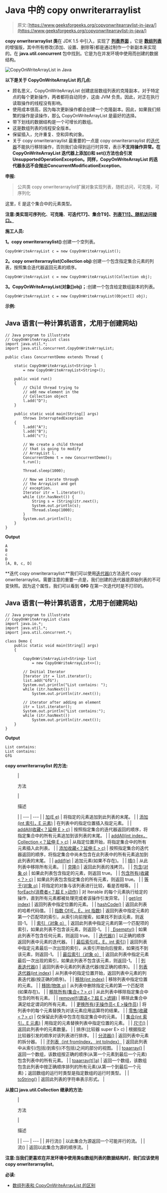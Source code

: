 # Java 中的 copy onwriterarraylist

> 原文:[https://www.geeksforgeeks.org/copyonwritearraylist-in-java/](https://www.geeksforgeeks.org/copyonwritearraylist-in-java/)

**copy onwriterarraylist 类**在 JDK 1.5 中引入，实现了 [**列表界面**](https://www.geeksforgeeks.org/list-interface-java-examples/) 。它是 [**数组列表**](https://www.geeksforgeeks.org/arraylist-in-java/) 的增强版，其中所有修改(添加、设置、删除等)都是通过制作一个新副本来实现的。在 **java.util.concurrent** 包中找到。它是为在并发环境中使用而创建的数据结构。

![CopyOnWriteArrayList in Java](img/a32883c1724857c0270ae912b76404f0.png)

**以下是关于 CopyOnWriteArrayList 的几点:**

*   顾名思义，CopyOnWriteArrayList 创建底层数组列表的克隆副本，对于特定点的每个更新操作，两者都将自动同步，这由 JVM 负责。因此，对正在执行读取操作的线程没有影响。
*   使用成本很高，因为每次更新操作都会创建一个克隆副本。因此，如果我们频繁的操作是读操作，那么 CopyOnWriteArrayList 是最好的选择。
*   带下划线的数据结构是一个可增长的数组。
*   这是数组列表的线程安全版本。
*   保留插入，允许重复、空和异构对象。
*   关于 copy onwriterarraylist 最重要的一点是 copy onwriterarraylist 的[迭代器](https://www.geeksforgeeks.org/iterators-in-java/)不能执行移除操作，否则我们会得到运行时异常，表示**不支持操作异常。**在 CopyOnWriteArrayList 迭代器上添加()和 set()方法也会引发**UnsupportedOperationException。**同样，CopyOnWriteArrayList 的迭代器永远不会抛出**ConcurrentModificationException**。

**申报:**

> 公共类 copy onwriterarraylist<e>扩展对象实现列表<e>，随机访问，可克隆，可序列化</e></e>

这里，E 是这个集合中的元素类型。

**注意:**类实现**可序列化**、**可克隆**、**可迭代<E>T7】、**集合<E>T9】、[列表<E>T11】、**随机访问**接口。](https://www.geeksforgeeks.org/list-interface-java-examples/)****

**施工人员:**

**1。copy onwriterarraylist()**:创建一个空列表。

```
CopyOnWriteArrayList c = new CopyOnWriteArrayList();
```

**2。copy onwriterarraylist(Collection obj)**:创建一个包含指定集合元素的列表，按照集合迭代器返回元素的顺序。

```
CopyOnWriteArrayList c = new CopyOnWriteArrayList(Collection obj);
```

**3。CopyOnWriteArrayList(对象[]obj)；**:创建一个包含给定数组副本的列表。

```
CopyOnWriteArrayList c = new CopyOnWriteArrayList(Object[] obj);
```

**示例:**

## Java 语言(一种计算机语言，尤用于创建网站)

```
// Java program to illustrate
// CopyOnWriteArrayList class
import java.util.*;
import java.util.concurrent.CopyOnWriteArrayList;

public class ConcurrentDemo extends Thread {

    static CopyOnWriteArrayList<String> l
        = new CopyOnWriteArrayList<String>();

    public void run()
    {
        // Child thread trying to
        // add new element in the
        // Collection object
        l.add("D");
    }

    public static void main(String[] args)
        throws InterruptedException
    {
        l.add("A");
        l.add("B");
        l.add("c");

        // We create a child thread
        // that is going to modify
        // ArrayList l.
        ConcurrentDemo t = new ConcurrentDemo();
        t.run();

        Thread.sleep(1000);

        // Now we iterate through
        // the ArrayList and get
        // exception.
        Iterator itr = l.iterator();
        while (itr.hasNext()) {
            String s = (String)itr.next();
            System.out.println(s);
            Thread.sleep(1000);
        }
        System.out.println(l);
    }
}
```

**Output**

```
A
B
c
D
[A, B, c, D]

```

**迭代 copy onwriterarraylist:**我们可以使用[迭代器()](https://www.geeksforgeeks.org/copyonwritearraylist-iterator-method-in-java/)方法迭代 copy onwriterarraylist。需要注意的重要一点是，我们创建的迭代器是原始列表的不可变快照。因为这个属性，我们可以看到 **GfG** 在第一次迭代时是不打印的。

## Java 语言(一种计算机语言，尤用于创建网站)

```
// Java program to illustrate
// CopyOnWriteArrayList class
import java.io.*;
import java.util.*;
import java.util.concurrent.*;

class Demo {
    public static void main(String[] args)
    {

        CopyOnWriteArrayList<String> list
            = new CopyOnWriteArrayList<>();

        // Initial Iterator
        Iterator itr = list.iterator();
        list.add("GfG");
        System.out.println("List contains: ");
        while (itr.hasNext())
            System.out.println(itr.next());

        // iterator after adding an element
        itr = list.iterator();
        System.out.println("List contains:");
        while (itr.hasNext())
            System.out.println(itr.next());
    }
}
```

**Output**

```
List contains: 
List contains:
GfG

```

**copy onwriterarraylist 的方法:**

<figure class="table">

| 

方法

 | 

描述

 |
| --- | --- |
| [加(E e)](https://www.geeksforgeeks.org/copyonwritearraylist-add-method-in-java/) | 将指定的元素追加到此列表的末尾。 |
| [添加(int 索引，E 元素)](https://www.geeksforgeeks.org/copyonwritearraylist-add-method-in-java/) | 在列表中的指定位置插入指定元素。 |
| [addAll(收藏<？延伸 E > c)](https://www.geeksforgeeks.org/copyonwritearraylist-addall-method-in-java-with-examples/) | 按照指定集合的迭代器返回的顺序，将指定集合中的所有元素追加到该列表的末尾。 |
| [addAll(int index，Collection <？延伸 E > c)](https://www.geeksforgeeks.org/copyonwritearraylist-addall-method-in-java-with-examples/) | 从指定位置开始，将指定集合中的所有元素插入此列表。 |
| [添加收藏<？延伸 E > c)](https://www.geeksforgeeks.org/copyonwritearraylist-addallabsent-method-in-java-with-examples/) | 按照指定集合的迭代器返回的顺序，将指定集合中尚未包含在此列表中的所有元素追加到此列表的末尾。 |
| [addif(e)](https://www.geeksforgeeks.org/copyonwritearraylist-addifabsent-method-in-java/) | 追加元素(如果不存在)。 |
| [晴()](https://www.geeksforgeeks.org/copyonwritearraylist-clear-method-in-java/#:~:text=The%20clear()%20method%20of,after%20the%20function%20is%20called.&text=Parameters%3A%20The%20function%20does%20not%20accept%20any%20parameters.) | 从此列表中移除所有元素。 |
| [克隆()](https://www.geeksforgeeks.org/copyonwritearraylist-clone-method-in-java/) | 返回此列表的浅拷贝。 |
| [包含(对象 o)](https://www.geeksforgeeks.org/copyonwritearraylist-contains-method-in-java/) | 如果此列表包含指定的元素，则返回 true。 |
| [包含所有(收藏<？> c)](https://www.geeksforgeeks.org/copyonwritearraylist-containsall-method-in-java/) | 如果此列表包含指定集合的所有元素，则返回 true。 |
| [等于(对象 o)](https://www.geeksforgeeks.org/copyonwritearraylist-equals-method-in-java-with-examples/) | 将指定的对象与该列表进行比较，看是否相等。 |
| [forEach(消费者<？超 E >动作)](https://www.geeksforgeeks.org/copyonwritearraylist-foreach-method-in-java-with-examples/) | 对 Iterable 的每个元素执行给定的操作，直到所有元素都被处理完或者该操作引发异常。 |
| [get(int index)](https://www.geeksforgeeks.org/copyonwritearraylist-get-method-in-java/#:~:text=The%20get(index)%20method%20of,element%20at%20the%20specified%20index.&text=Parameters%3A%20The%20function%20accepts%20a,element%20at%20the%20given%20index.) | 返回列表中指定位置的元素。 |
| [hashCode()](https://www.geeksforgeeks.org/copyonwritearraylist-hashcode-method-in-java/) | 返回此列表的哈希代码值。 |
| [指数 Of(E，E，int 指数)](https://www.geeksforgeeks.org/copyonwritearraylist-indexof-method-in-java/) | 返回列表中指定元素的第一个匹配项的索引，从索引向前搜索，如果找不到该元素，则返回-1。 |
| [索引（对象 o）](https://www.geeksforgeeks.org/copyonwritearraylist-indexof-method-in-java/) | 返回此列表中指定元素的第一个匹配项的索引，如果此列表不包含该元素，则返回-1。 |
| [【isempty()](https://www.geeksforgeeks.org/copyonwritearraylist-isempty-method-in-java/) | 如果此列表不包含任何元素，则返回 true。 |
| [迭代器()](https://www.geeksforgeeks.org/copyonwritearraylist-iterator-method-in-java/) | 以正确的顺序返回列表中元素的迭代器。 |
| [最后索引(E，E，int 索引)](https://www.geeksforgeeks.org/copyonwritearraylist-lastindexof-method-in-java/) | 返回列表中指定元素最后一次出现的索引，从索引开始向后搜索，如果找不到该元素，则返回-1。 |
| [最后索引（对象 o）](https://www.geeksforgeeks.org/copyonwritearraylist-lastindexof-method-in-java/) | 返回此列表中指定元素最后一次出现的索引，如果此列表不包含该元素，则返回-1。 |
| [列表迭代器()](https://www.geeksforgeeks.org/copyonwritearraylist-listiterator-method-in-java/) | 返回列表中元素的列表迭代器(按正确的顺序)。 |
| [列表迭代器(int index)](https://www.geeksforgeeks.org/copyonwritearraylist-listiterator-method-in-java/) | 从列表中的指定位置开始，返回列表中元素的列表迭代器(按正确的顺序)。 |
| [移除(int index)](https://www.geeksforgeeks.org/copyonwritearraylist-remove-method-in-java-with-examples/#:~:text=The%20remove(Object%20o)%20method,is%20present%20in%20the%20list.&text=Parameters%3A%20This%20method%20accepts%20a%20mandatory%20parameter%20o%2C%20the%20element,from%20the%20list%2C%20if%20present.) | 移除列表中指定位置的元素。 |
| [移除(物体 o)](https://www.geeksforgeeks.org/copyonwritearraylist-remove-method-in-java-with-examples/#:~:text=The%20remove(Object%20o)%20method,is%20present%20in%20the%20list.&text=Parameters%3A%20This%20method%20accepts%20a%20mandatory%20parameter%20o%2C%20the%20element,from%20the%20list%2C%20if%20present.) | 从列表中删除指定元素的第一个匹配项(如果存在)。 |
| [移除所有(集合<？> c)](https://www.geeksforgeeks.org/copyonwritearraylist-removeall-method-in-java-with-examples/#:~:text=The%20removeAll()%20method%20in,CopyOnArrayList%20object%20you%20call%20on.&text=Parameter%3A%20The%20method%20accepts%20only,removed%20from%20the%20calling%20object.) | 从此列表中移除指定集合中包含的所有元素。 |
| [removeIf(谓语<？超 E >滤镜)](https://www.geeksforgeeks.org/copyonwritearraylist-removeif-method-in-java-with-examples/#:~:text=The%20removeIf()%20method%20of,that%20satisfies%20the%20specified%20condition.&text=Parameters%3A%20This%20method%20accepts%20a,are%20removed%20from%20this%20List.) | 移除此集合中满足给定谓词的所有元素。 |
| [更换所有(无操作员< E >操作员)](https://www.geeksforgeeks.org/copyonarraylist-replaceall-method-in-java-with-examples/) | 将列表中的每个元素替换为对该元素应用运算符的结果。 |
| [零售(收藏<？> c)](https://www.geeksforgeeks.org/copyonwritearraylist-retainall-method-in-java-with-examples/) | 仅保留此列表中包含在指定集合中的元素。 |
| [集合(int 索引，E 元素)](https://www.geeksforgeeks.org/copyonwritearraylist-set-method-in-java-with-examples/#:~:text=The%20set(E%20e)%20method,replaced%20by%20the%20new%20element.) | 用指定的元素替换列表中指定位置的元素。 |
| [尺寸()](https://www.geeksforgeeks.org/copyonwritearraylist-size-method-in-java/#:~:text=The%20size()%20method%20of,of%20elements%20in%20the%20list.&text=Parameters%3A%20The%20function%20does%20not,the%20size%20of%20the%20list.) | 返回此列表中的元素数量。 |
| 排序(比较器 super E> c) | 根据指定比较器引发的顺序对该列表进行排序。 |
| [分流器()](https://www.geeksforgeeks.org/copyonwritearraylist-spliterator-method-in-java/) | 返回列表中元素的拆分器。 |
| [子列表（int fromIndex， int toIndex）](https://www.geeksforgeeks.org/copyonwritearraylist-sublist-method-in-java-with-examples/) | 返回此列表中从索引(包括)到索引(不包括)之间的部分的视图。 |
| [toaarray()](https://www.geeksforgeeks.org/copyonwritearraylist-toarray-method-in-java/) | 返回一个数组，该数组按正确的顺序(从第一个元素到最后一个元素)包含列表中的所有元素。 |
| [toaarray(t[]a)](https://www.geeksforgeeks.org/copyonwritearraylist-toarray-method-in-java/) | 返回一个数组，该数组包含此列表中按正确顺序排列的所有元素(从第一个到最后一个元素)；返回数组的运行时类型是指定数组的运行时类型。 |
| [toString()](https://www.geeksforgeeks.org/copyonwritearraylist-tostring-method-in-java/) | 返回此列表的字符串表示形式。 |

</figure>

**从接口 java.util.Collection 继承的方法:**

<figure class="table">

| 

方法

 | 

描述

 |
| --- | --- |
| 并行流() | 以此集合为源返回一个可能并行的流。 |
| 流() | 返回以此集合为源的顺序流。 |

</figure>

**注意:**当我们更喜欢在并发环境中使用类似数组列表的数据结构时，我们应该使用**copy onwriterarraylist**。

**必读:**

*   [数组列表和 CopyOnWriteArrayList 的区别](https://www.geeksforgeeks.org/difference-arraylist-copyonwritearraylist/)